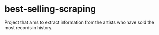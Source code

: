 # best-selling-scraping
Project that aims to extract information from the artists who have sold the most records in history.

